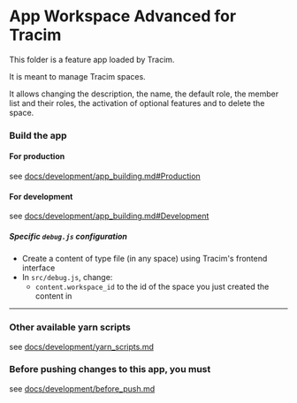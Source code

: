 App Workspace Advanced for Tracim
===================

This folder is a feature app loaded by Tracim.

It is meant to manage Tracim spaces.

It allows changing the description, the name, the default role, the member list and their roles, the activation of optional features and to delete the space.

### Build the app

#### For production

see [docs/development/app_building.md#Production](/docs/development/app_building.md#production)

#### For development

see [docs/development/app_building.md#Development](/docs/development/app_building.md#development)

##### Specific `debug.js` configuration

- Create a content of type file (in any space) using Tracim's frontend interface
- In `src/debug.js`, change:
  - `content.workspace_id` to the id of the space you just created the content in

___

### Other available yarn scripts

see [docs/development/yarn_scripts.md](/docs/development/advanced/yarn_scripts.md)

### Before pushing changes to this app, you must

see [docs/development/before_push.md](/docs/development/before_push.md)
